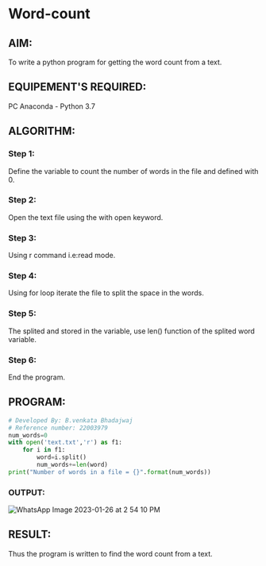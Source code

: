 # Word-count
## AIM:
To write a python program for getting the word count from a text.
## EQUIPEMENT'S REQUIRED: 
PC
Anaconda - Python 3.7
## ALGORITHM: 
### Step 1:
Define the variable to count the number of words in the file and defined with 0.
### Step 2: 
Open the text file using the with open keyword.
### Step 3: 
Using r command i.e:read mode.
### Step 4:  
Using for loop iterate the file to split the space in the words.
### Step 5: 
The splited and stored in the variable, use len() function of the splited word variable.
### Step 6: 
End the program.
## PROGRAM:
```python
# Developed By: B.venkata Bhadajwaj 
# Reference number: 22003979
num_words=0
with open('text.txt','r') as f1:         
    for i in f1:
        word=i.split()
        num_words+=len(word)
print("Number of words in a file = {}".format(num_words))
```
### OUTPUT:
![WhatsApp Image 2023-01-26 at 2 54 10 PM](https://user-images.githubusercontent.com/119560345/214804045-4f208b45-bafd-449b-91c4-ec7f59ac6b0f.jpeg)

## RESULT:
Thus the program is written to find the word count from a text.
